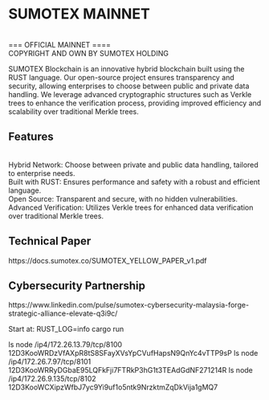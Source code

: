 <h1>SUMOTEX MAINNET</h1> <br/>
=== OFFICIAL MAINNET ==== <br/>
COPYRIGHT AND OWN BY SUMOTEX HOLDING

SUMOTEX Blockchain is an innovative hybrid blockchain built using the RUST language. Our open-source project ensures transparency and security, allowing enterprises to choose between public and private data handling. We leverage advanced cryptographic structures such as Verkle trees to enhance the verification process, providing improved efficiency and scalability over traditional Merkle trees.

<h2>Features </h2>
<br/>
Hybrid Network: Choose between private and public data handling, tailored to enterprise needs.
<br/>
Built with RUST: Ensures performance and safety with a robust and efficient language.
<br/>
Open Source: Transparent and secure, with no hidden vulnerabilities.
<br/>
Advanced Verification: Utilizes Verkle trees for enhanced data verification over traditional Merkle trees.

<h2>Technical Paper</h2>
https://docs.sumotex.co/SUMOTEX_YELLOW_PAPER_v1.pdf
<h2>Cybersecurity Partnership</h2>
https://www.linkedin.com/pulse/sumotex-cybersecurity-malaysia-forge-strategic-alliance-elevate-q3i9c/

Start at: RUST_LOG=info cargo run

ls node /ip4/172.26.13.79/tcp/8100 12D3KooWRDzVfAXpR8tS8SFayXVsYpCVufHapsN9QnYc4vTTP9sP
ls node /ip4/172.26.7.97/tcp/8101 12D3KooWRRyDGbaE95LQFkFji7FTRkP3hG1t3TEAdGdNF271214R
ls node /ip4/172.26.9.135/tcp/8102 12D3KooWCXipzWfbJ7yc9Yi9uf1o5ntk9NrzktmZqDkVija1gMQ7